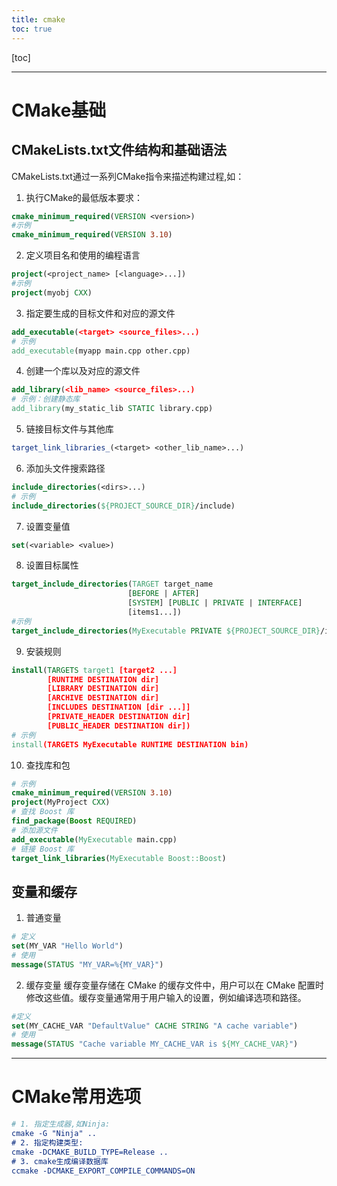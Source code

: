 ```yaml
---
title: cmake
toc: true
---
```

[toc]

------------------
# CMake基础  
## CMakeLists.txt文件结构和基础语法
CMakeLists.txt通过一系列CMake指令来描述构建过程,如：
1. 执行CMake的最低版本要求：
```cmake
cmake_minimum_required(VERSION <version>)
#示例
cmake_minimum_required(VERSION 3.10)
```
2. 定义项目名和使用的编程语言
```cmake
project(<project_name> [<language>...])
#示例
project(myobj CXX)
```
3. 指定要生成的目标文件和对应的源文件
```cmake
add_executable(<target> <source_files>...)
# 示例
add_executable(myapp main.cpp other.cpp)
```
4. 创建一个库以及对应的源文件
```cmake
add_library(<lib_name> <source_files>...)
# 示例：创建静态库
add_library(my_static_lib STATIC library.cpp)
```
5. 链接目标文件与其他库
```cmake
target_link_libraries_(<target> <other_lib_name>...)
```
6. 添加头文件搜索路径
```cmake
include_directories(<dirs>...)
# 示例
include_directories(${PROJECT_SOURCE_DIR}/include)
```
7. 设置变量值
```cmake
set(<variable> <value>)
```
8. 设置目标属性
```cmake
target_include_directories(TARGET target_name
                          [BEFORE | AFTER]
                          [SYSTEM] [PUBLIC | PRIVATE | INTERFACE]
                          [items1...])
#示例
target_include_directories(MyExecutable PRIVATE ${PROJECT_SOURCE_DIR}/include)
```
9. 安装规则
```cmake
install(TARGETS target1 [target2 ...]
        [RUNTIME DESTINATION dir]
        [LIBRARY DESTINATION dir]
        [ARCHIVE DESTINATION dir]
        [INCLUDES DESTINATION [dir ...]]
        [PRIVATE_HEADER DESTINATION dir]
        [PUBLIC_HEADER DESTINATION dir])
# 示例
install(TARGETS MyExecutable RUNTIME DESTINATION bin)
```
10. 查找库和包
```cmake
# 示例
cmake_minimum_required(VERSION 3.10)
project(MyProject CXX)
# 查找 Boost 库
find_package(Boost REQUIRED)
# 添加源文件
add_executable(MyExecutable main.cpp)
# 链接 Boost 库
target_link_libraries(MyExecutable Boost::Boost)
```
## 变量和缓存
1. 普通变量
```cmake
# 定义
set(MY_VAR "Hello World")
# 使用
message(STATUS "MY_VAR=%{MY_VAR}")
```
2. 缓存变量
缓存变量存储在 CMake 的缓存文件中，用户可以在 CMake 配置时修改这些值。缓存变量通常用于用户输入的设置，例如编译选项和路径。
```cmake
#定义
set(MY_CACHE_VAR "DefaultValue" CACHE STRING "A cache variable")
# 使用
message(STATUS "Cache variable MY_CACHE_VAR is ${MY_CACHE_VAR}")
```
---------------------------------------
# CMake常用选项  
```cmake
# 1. 指定生成器,如Ninja:
cmake -G "Ninja" ..
# 2. 指定构建类型:
cmake -DCMAKE_BUILD_TYPE=Release ..
# 3. cmake生成编译数据库
ccmake -DCMAKE_EXPORT_COMPILE_COMMANDS=ON
```

